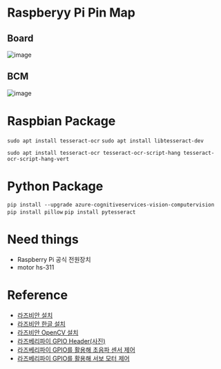 # Raspberyy Pi Pin Map
## Board
![image](https://user-images.githubusercontent.com/48875566/117092920-8998e680-ad9a-11eb-9c87-551670482a3d.png)
## BCM
![image](https://user-images.githubusercontent.com/48875566/117110093-9a5c5300-adc0-11eb-9bc7-692d62cb4283.png)

# Raspbian Package
`sudo apt install tesseract-ocr`
`sudo apt install libtesseract-dev`

`sudo apt install tesseract-ocr tesseract-ocr-script-hang tesseract-ocr-script-hang-vert`
# Python Package
`pip install --upgrade azure-cognitiveservices-vision-computervision`
`pip install pillow`
`pip install pytesseract`

# Need things
- Raspberry Pi 공식 전원장치
- motor hs-311

# Reference

- [라즈비안 설치](https://codedosa.com/364)
- [라즈비안 한글 설치](http://blog.naver.com/PostView.nhn?blogId=linuxni&logNo=221497654453)
- [라즈비안 OpenCV 설치](http://www.3demp.com/community/boardDetails.php?cbID=235)
- [라즈베리파이 GPIO Header(사진)](http://lhdangerous.godohosting.com/wiki/index.php/Raspberry_pi_%EC%97%90%EC%84%9C_python%EC%9C%BC%EB%A1%9C_GPIO_%EC%82%AC%EC%9A%A9%ED%95%98%EA%B8%B0)
- [라즈베리파이 GPIO를 활용해 초음파 센서 제어](https://m.blog.naver.com/PostView.nhn?blogId=chandong83&logNo=221155355360&proxyReferer=https:%2F%2Fwww.google.com%2F)
- [라즈베리파이 GPIO를 활용해 서보 모터 제어](https://raspberry-pi.kr/%EC%84%9C%EB%B3%B4-%EB%9D%BC%EC%A6%88%EB%B2%A0%EB%A6%AC-%ED%8C%8C%EC%9D%B4/)